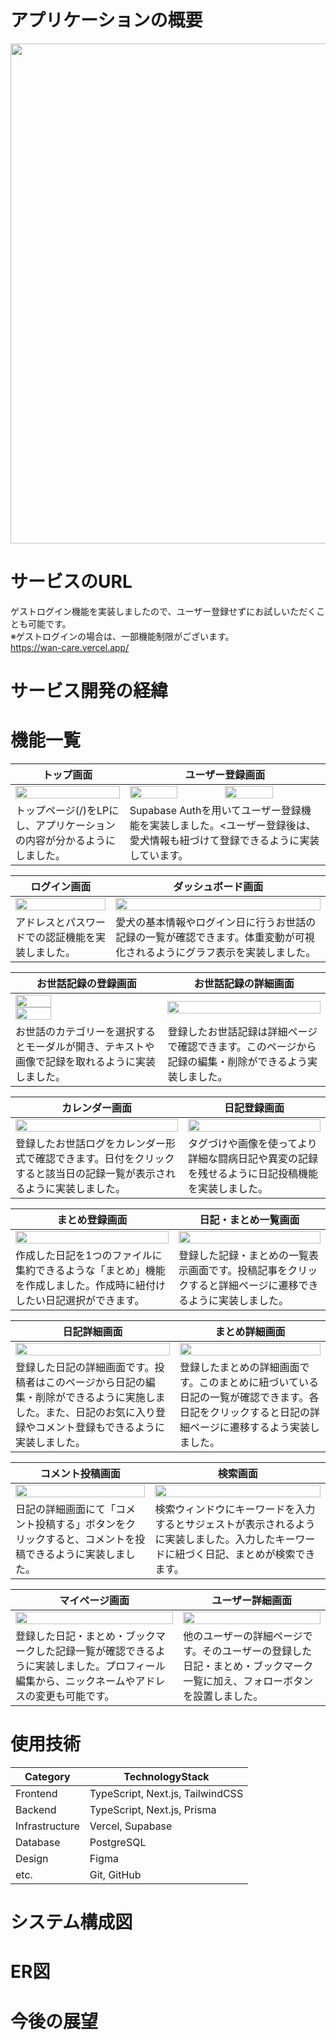 # アプリケーションの概要
<img src="https://github.com/user-attachments/assets/def2c232-2bde-4813-b0d0-22b7b4b24899" width="800">

# サービスのURL
ゲストログイン機能を実装しましたので、ユーザー登録せずにお試しいただくことも可能です。<br>
※ゲストログインの場合は、一部機能制限がございます。<br>
https://wan-care.vercel.app/

# サービス開発の経緯


# 機能一覧
| トップ画面 | ユーザー登録画面 |
| --- | --- |
|<img src="https://github.com/user-attachments/assets/bb171368-087a-47f7-a0d4-954a8a601500"  width="100%"/> | <img src="https://github.com/user-attachments/assets/5f6a4472-6dfd-43c7-8158-fe0481aeba85"  width="50%"/><img src="https://github.com/user-attachments/assets/1727c787-5203-40b3-92b8-923486cef4ec"  width="50%"/> |
| トップページ(/)をLPにし、アプリケーションの内容が分かるようにしました。| Supabase Authを用いてユーザー登録機能を実装しました。<ユーザー登録後は、愛犬情報も紐づけて登録できるように実装しています。 |

| ログイン画面 | ダッシュボード画面 |
| --- | --- |
|<img src="https://github.com/user-attachments/assets/b5bf84ab-1832-443b-b366-64a7cf26d725"  width="100%"/> | <img src="https://github.com/user-attachments/assets/51a83ef8-3152-4bfa-bde5-11088053749c"  width="100%"/> |
| アドレスとパスワードでの認証機能を実装しました。 | 愛犬の基本情報やログイン日に行うお世話の記録の一覧が確認できます。体重変動が可視化されるようにグラフ表示を実装しました。 |

| お世話記録の登録画面 | お世話記録の詳細画面 |
| --- | --- |
|<img src="https://github.com/user-attachments/assets/93a7772f-39bb-4672-a776-ec2fce571a27"  width="50%"/> <img src="https://github.com/user-attachments/assets/f2a7d0a1-bf2c-4417-90cc-ca79ab9340d1"  width="50%"/>| <img src="https://github.com/user-attachments/assets/154efb38-9ec0-4ad3-9b7e-56ad1c2a0b08"  width="100%"/> |
| お世話のカテゴリーを選択するとモーダルが開き、テキストや画像で記録を取れるように実装しました。 | 登録したお世話記録は詳細ページで確認できます。このページから記録の編集・削除ができるよう実装しました。 |

| カレンダー画面 | 日記登録画面 |
| --- | --- |
|<img src="https://github.com/user-attachments/assets/9f3f43c2-2c29-4a27-bdf3-335cb2d24a92"  width="100%"/> | <img src="https://github.com/user-attachments/assets/cb39b588-2cb6-4e09-a3c7-0fb00a1a0eff"  width="100%"/> |
| 登録したお世話ログをカレンダー形式で確認できます。日付をクリックすると該当日の記録一覧が表示されるように実装しました。 | タグづけや画像を使ってより詳細な闘病日記や異変の記録を残せるように日記投稿機能を実装しました。 |

| まとめ登録画面 | 日記・まとめ一覧画面 |
| --- | --- |
|<img src="https://github.com/user-attachments/assets/dc97918e-061f-4698-ae57-b10b6a82da38"  width="100%"/> | <img src="https://github.com/user-attachments/assets/32b2ad3a-1e2d-42e9-bfcd-40a2db6efa35"  width="100%"/> |
| 作成した日記を1つのファイルに集約できるような「まとめ」機能を作成しました。作成時に紐付けしたい日記選択ができます。 | 登録した記録・まとめの一覧表示画面です。投稿記事をクリックすると詳細ページに遷移できるように実装しました。 |

| 日記詳細画面 | まとめ詳細画面 |
| --- | --- |
|<img src="https://github.com/user-attachments/assets/9faeb853-68e1-487c-a2b5-205f4f05b2ef"  width="100%"/> | <img src="https://github.com/user-attachments/assets/6fa6547f-aa86-46e1-b2e2-fe7eaebe6144"  width="100%"/> |
| 登録した日記の詳細画面です。投稿者はこのページから日記の編集・削除ができるように実施しました。また、日記のお気に入り登録やコメント登録もできるように実装しました。 | 登録したまとめの詳細画面です。このまとめに紐づいている日記の一覧が確認できます。各日記をクリックすると日記の詳細ページに遷移するよう実装しました。 |

| コメント投稿画面 | 検索画面 |
| --- | --- |
|<img src="https://github.com/user-attachments/assets/9e5a3d03-128e-4252-b1d7-c40191f13095"  width="100%"/> | <img src="https://github.com/user-attachments/assets/c84c9c06-fdf0-41f4-8df3-e8b6bdfa4b9b"  width="100%"/> |
| 日記の詳細画面にて「コメント投稿する」ボタンをクリックすると、コメントを投稿できるように実装しました。 | 検索ウィンドウにキーワードを入力するとサジェストが表示されるように実装しました。入力したキーワードに紐づく日記、まとめが検索できます。 |

| マイページ画面 | ユーザー詳細画面 |
| --- | --- |
|<img src="https://github.com/user-attachments/assets/8bd555db-7f71-43af-874c-0fc786abc997"  width="100%"/> | <img src="https://github.com/user-attachments/assets/e128501f-5220-498a-8eab-2d8b1a679964"  width="100%"/> |
| 登録した日記・まとめ・ブックマークした記録一覧が確認できるように実装しました。プロフィール編集から、ニックネームやアドレスの変更も可能です。 | 他のユーザーの詳細ページです。そのユーザーの登録した日記・まとめ・ブックマーク一覧に加え、フォローボタンを設置しました。 |


# 使用技術
| Category | TechnologyStack | 
| --- | --- | 
| Frontend | TypeScript, Next.js, TailwindCSS |
| Backend | TypeScript, Next.js, Prisma |
| Infrastructure | Vercel, Supabase |
| Database | PostgreSQL | 
| Design | Figma |
| etc. | Git, GitHub |

# システム構成図

# ER図

# 今後の展望

